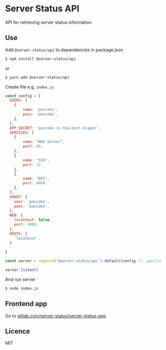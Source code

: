 # Server Status API

API for retrieving server status information

## Use

Add `@server-status/api` to dependencies in package.json

```bash
$ npm install @server-status/api
```
or
```bash
$ yarn add @server-status/api
```

Create file e.g. `index.js`
```js
const config = {
  USERS: [
    {
        name: 'pancake',
        pass: 'pancake',
    },
  ],
  APP_SECRET: 'pancake-is-the-best-dragon',
  SERVICES: [
    {
        name: "Web Server",
        port: 80,
    },
    {
        name: "SSH",
        port: 22
    },
    {
        name: "API",
        port: 4000
    },
  ],
  VHOST: {
    user: 'pancake',
    pass: 'pancake',
  },
  WEB: {
    localhost: false,
    port: 4000,
  },
  HOSTS: [
    `localhost`,
  ]
  
}

const server = require('@server-status/api').default(config /*, apolloServerConfig*/)

server.listen()
```
And run server
```bash
$ node index.js
```


## Frontend app

Go to [gitlab.com/server-status/server-status-app](https://gitlab.com/server-status/server-status-app)

## Licence

MIT
